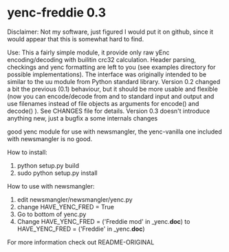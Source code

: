 yenc-freddie 0.3
================

Disclaimer: 
Not my software, just figured I would put it on github, since
it would appear that this is somewhat hard to find.

Use: 
This a fairly simple module, it provide only raw yEnc encoding/decoding with
builitin crc32 calculation.
Header parsing, checkings and yenc formatting are left to you (see examples 
directory for possible implementations). The interface was originally intended 
to be similar to the uu module from Python standard library.
Version 0.2 changed a bit the previous (0.1)  behaviour, but it should be
more usable and flexible (now you can encode/decode from and to standard
input and output and use filenames instead of file objects as arguments
for encode() and decode() ). See CHANGES file for details.
Version 0.3 doesn't introduce anything new, just a bugfix a some internals
changes

good yenc module for use with newsmangler, the yenc-vanilla one included with newsmangler is no good.

How to install:

1.  python setup.py build
2.  sudo python setup.py install

How to use with newsmangler:
1.  edit newsmangler/newsmangler/yenc.py
2.  change HAVE_YENC_FRED = True
3.  Go to bottom of yenc.py
4.  Change HAVE_YENC_FRED = ('Freddie mod' in _yenc.__doc__)
		to
	HAVE_YENC_FRED = ('Freddie' in _yenc.__doc__)







For more information check out README-ORIGINAL


